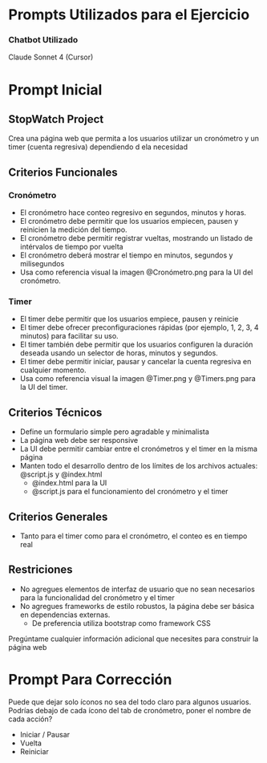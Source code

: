 # Prompts Utilizados para el Ejercicio

### Chatbot Utilizado
Claude Sonnet 4 (Cursor)

# Prompt Inicial

## StopWatch Project

Crea una página web que permita a los usuarios utilizar un cronómetro y un timer (cuenta regresiva) dependiendo d ela necesidad

##  Criterios Funcionales

### Cronómetro

* El cronómetro hace conteo regresivo en segundos, minutos y horas.
* El cronómetro debe permitir que los usuarios empiecen, pausen y reinicien la medición del tiempo.
* El cronómetro debe permitir registrar vueltas, mostrando un listado de intérvalos de tiempo por vuelta
* El cronómetro deberá mostrar el tiempo en minutos, segundos y milisegundos
* Usa como referencia visual la imagen @Cronómetro.png  para la UI del cronómetro. 

### Timer

* El timer debe permitir que los usuarios empiece, pausen y reinicie
* El timer debe ofrecer preconfiguraciones rápidas (por ejemplo, 1, 2, 3, 4 minutos) para facilitar su uso.
* El timer también debe permitir que los usuarios configuren la duración deseada usando un selector de horas, minutos y segundos.
* El timer debe permitir iniciar, pausar y cancelar la cuenta regresiva en cualquier momento.
* Usa como referencia visual la imagen @Timer.png  y @Timers.png  para la UI del timer.

##  Criterios Técnicos

* Define un formulario simple pero agradable y minimalista
* La página web debe ser responsive
* La UI debe permitir cambiar entre el cronómetros y el timer en la misma página
* Manten todo el desarrollo dentro de los límites de los archivos actuales: @script.js y @index.html 
  -  @index.html  para la UI
  - @script.js   para el funcionamiento del cronómetro y el timer

## Criterios Generales

* Tanto para el timer como para el cronómetro, el conteo es en tiempo real

## Restriciones

* No agregues elementos de interfaz de usuario que no sean necesarios para la funcionalidad del cronómetro y el timer
* No agregues frameworks de estilo robustos, la página debe ser básica en dependencias externas. 
  - De preferencia utiliza bootstrap como framework CSS

Pregúntame cualquier información adicional que necesites para construir la página web

# Prompt Para Corrección

Puede que dejar solo íconos no sea del todo claro para algunos usuarios. Podrías debajo de cada ícono del tab de cronómetro, poner el nombre de cada acción? 

- Iniciar / Pausar
- Vuelta
- Reiniciar